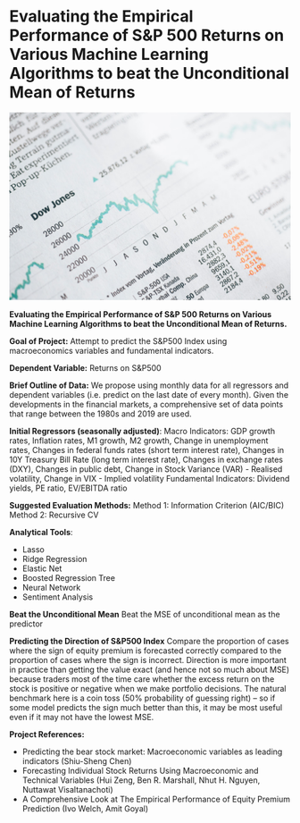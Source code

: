 # Evaluating the Empirical Performance of S&P 500 Returns on Various Machine Learning Algorithms to beat the Unconditional Mean of Returns

![alt text](markus-spiske-5gGcn2PRrtc-unsplash-2.jpg)

**Evaluating the Empirical Performance of S&P 500 Returns on Various Machine Learning Algorithms to beat the Unconditional Mean of Returns.**

**Goal of Project:** Attempt to predict the S&P500 Index using macroeconomics variables and fundamental indicators.

**Dependent Variable:** Returns on S&P500 

**Brief Outline of Data:**
We propose using monthly data for all regressors and dependent variables (i.e. predict on the last date of every month). Given the developments in the financial markets, a comprehensive set of data points that range between the 1980s and 2019 are used. 

**Initial Regressors (seasonally adjusted)**:
Macro Indicators: GDP growth rates, Inflation rates, M1 growth, M2 growth, Change in unemployment rates, Changes in federal funds rates (short term interest rate), Changes in 10Y Treasury Bill Rate (long term interest rate), Changes in exchange rates (DXY), Changes in public debt, Change in Stock Variance (VAR)  - Realised volatility,  Change in VIX  - Implied volatility
Fundamental Indicators: Dividend yields, PE ratio, EV/EBITDA ratio

**Suggested Evaluation Methods:**
Method 1: Information Criterion (AIC/BIC) 
Method 2: Recursive CV

**Analytical Tools**:
  * Lasso
  * Ridge Regression
  * Elastic Net
  * Boosted Regression Tree
  * Neural Network 
  * Sentiment Analysis

**Beat the Unconditional Mean**
Beat the MSE of unconditional mean as the predictor

**Predicting the Direction of S&P500 Index**
Compare the proportion of cases where the sign of equity premium is forecasted correctly compared to the proportion of cases where the sign is incorrect. Direction is more important in practice than getting the value exact (and hence not so much about MSE) because traders most of the time care whether the excess return on the stock is positive or negative when we make portfolio decisions. The natural benchmark here is a coin toss (50% probability of guessing right) – so if some model predicts the sign much better than this, it may be most useful even if it may not have the lowest MSE.


**Project References:**
* Predicting the bear stock market: Macroeconomic variables as leading indicators (Shiu-Sheng Chen)
* Forecasting Individual Stock Returns Using Macroeconomic and Technical Variables (Hui Zeng,	Ben R. Marshall, Nhut H. Nguyen, Nuttawat Visaltanachoti)
* A Comprehensive Look at The Empirical Performance of Equity Premium Prediction (Ivo Welch, Amit Goyal)
